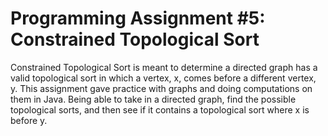 # Programming Assignment #5: Constrained Topological Sort

Constrained Topological Sort is meant to determine a directed graph has a valid topological sort in which a vertex, x, comes before a different vertex, y. This assignment gave practice with graphs and doing computations on them in Java. Being able to take in a directed graph, find the possible topological sorts, and then see if it contains a topological sort where x is before y. 